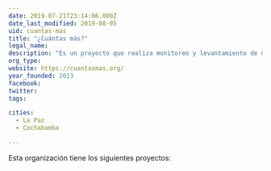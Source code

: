 ```yaml
---
date: 2019-07-21T23:14:06.000Z
date_last_modified: 2019-08-05
uid: cuantas-mas
title: "¿Cuántas más?"
legal_name: 
description: "Es un proyecto que realiza monitoreo y levantamiento de datos sobre los casos de feminicidio en Bolivia"
org_type: 
website: https://cuantasmas.org/
year_founded: 2013
facebook: 
twitter: 
tags:

cities: 
  - La Paz
  - Cochabamba

---
```


Esta organización tiene los siguientes proyectos:


